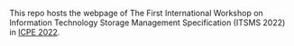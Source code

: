 This repo hosts the webpage of The First International Workshop on Information Technology Storage Management Specification (ITSMS 2022) in [ICPE 2022](icpe2022.spec.org).